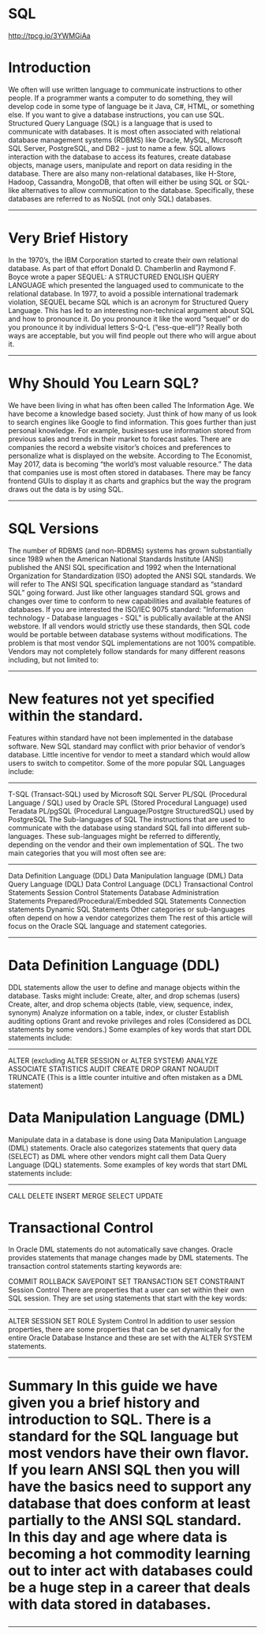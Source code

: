 # SQL


http://tpcg.io/3YWMGiAa

<h1>Introduction</h1>

We often will use written language to communicate instructions to other people. If a programmer wants a computer to do something, they will develop code in some type of language be it Java, C#, HTML, or something else. If you want to give a database instructions, you can use SQL. Structured Query Language (SQL) is a language that is used to communicate with databases. It is most often associated with relational database management systems (RDBMS) like Oracle, MySQL, Microsoft SQL Server, PostgreSQL, and DB2 - just to name a few. SQL allows interaction with the database to access its features, create database objects, manage users, manipulate and report on data residing in the database. There are also many non-relational databases, like H-Store, Hadoop, Cassandra, MongoDB, that often will either be using SQL or SQL-like alternatives to allow communication to the database. Specifically, these databases are referred to as NoSQL (not only SQL) databases.


<hr>
<h1> Very Brief History</h1>
In the 1970’s, the IBM Corporation started to create their own relational database. As part of that effort Donald D. Chamberlin and Raymond F. Boyce wrote a paper SEQUEL: A STRUCTURED ENGLISH QUERY LANGUAGE which presented the languaged used to communicate to the relational database. In 1977, to avoid a possible international trademark violation, SEQUEL became SQL which is an acronym for Structured Query Language. This has led to an interesting non-technical argument about SQL and how to pronounce it. Do you pronounce it like the word “sequel” or do you pronounce it by individual letters S-Q-L (“ess-que-ell”)? Really both ways are acceptable, but you will find people out there who will argue about it.
<hr>
<h1> Why Should You Learn SQL? </h1>
We have been living in what has often been called The Information Age. We have become a knowledge based society. Just think of how many of us look to search engines like Google to find information. This goes further than just personal knowledge. For example, businesses use information stored from previous sales and trends in their market to forecast sales. There are companies the record a website visitor’s choices and preferences to personalize what is displayed on the website. According to The Economist, May 2017, data is becoming “the world’s most valuable resource.” The data that companies use is most often stored in databases. There may be fancy frontend GUIs to display it as charts and graphics but the way the program draws out the data is by using SQL.
<hr>
<h1> SQL Versions </h1>
The number of RDBMS (and non-RDBMS) systems has grown substantially since 1989 when the American National Standards Institute (ANSI) published the ANSI SQL specification and 1992 when the International Organization for Standardization (ISO) adopted the ANSI SQL standards. We will refer to The ANSI SQL specification language standard as “standard SQL” going forward. Just like other languages standard SQL grows and changes over time to conform to new capabilities and available features of databases. If you are interested the ISO/IEC 9075 standard: "Information technology - Database languages - SQL" is publically available at the ANSI webstore. If all vendors would strictly use these standards, then SQL code would be portable between database systems without modifications. The problem is that most vendor SQL implementations are not 100% compatible. Vendors may not completely follow standards for many different reasons including, but not limited to:
<hr>
<h1> New features not yet specified within the standard. </h1>
Features within standard have not been implemented in the database software.
New SQL standard may conflict with prior behavior of vendor’s database.
Little incentive for vendor to meet a standard which would allow users to switch to competitor.
Some of the more popular SQL Languages include:
<hr>
T-SQL (Transact-SQL) used by Microsoft SQL Server
PL/SQL (Procedural Language / SQL) used by Oracle
SPL (Stored Procedural Language) used Teradata
PL/pgSQL (Procedural Language/Postgre StructuredSQL) used by PostgreSQL
The Sub-languages of SQL
The instructions that are used to communicate with the database using standard SQL fall into different sub-languages. These sub-languages might be referred to differently, depending on the vendor and their own implementation of SQL. The two main categories that you will most often see are:
<hr>
Data Definition Language (DDL)
Data Manipulation language (DML)
Data Query Language (DQL)
Data Control Language (DCL)
Transactional Control Statements
Session Control Statements
Database Administration Statements
Prepared/Procedural/Embedded SQL Statements
Connection statements
Dynamic SQL Statements
Other categories or sub-languages often depend on how a vendor categorizes them
The rest of this article will focus on the Oracle SQL language and statement categories.
<hr>
<h1>Data Definition Language (DDL) </h1>
DDL statements allow the user to define and manage objects within the database. Tasks might include:
Create, alter, and drop schemas (users)
Create, alter, and drop schema objects (table, view, sequence, index, synonym)
Analyze information on a table, index, or cluster
Establish auditing options
Grant and revoke privileges and roles (Considered as DCL statements by some vendors.)
Some examples of key words that start DDL statements include:
<hr>
ALTER (excluding ALTER SESSION or ALTER SYSTEM)
ANALYZE
ASSOCIATE STATISTICS
AUDIT
CREATE
DROP
GRANT
NOAUDIT
TRUNCATE (This is a little counter intuitive and often mistaken as a DML statement)
<h1>Data Manipulation Language (DML) </h1>
Manipulate data in a database is done using Data Manipulation Language (DML) statements. Oracle also categorizes statements that query data (SELECT) as DML where other vendors might call them Data Query Language (DQL) statements. Some examples of key words that start DML statements include:
<hr>
CALL
DELETE
INSERT
MERGE
SELECT
UPDATE
<h1> Transactional Control </h1>
In Oracle DML statements do not automatically save changes. Oracle provides statements that manage changes made by DML statements. The transaction control statements starting keywords are:

COMMIT
ROLLBACK
SAVEPOINT
SET TRANSACTION
SET CONSTRAINT
Session Control
There are properties that a user can set within their own SQL session. They are set using statements that start with the key words:
<hr>
ALTER SESSION
SET ROLE
System Control
In addition to user session properties, there are some properties that can be set dynamically for the entire Oracle Database Instance and these are set with the ALTER SYSTEM statements.
<hr>
<h1> Summary
In this guide we have given you a brief history and introduction to SQL. There is a standard for the SQL language but most vendors have their own flavor. If you learn ANSI SQL then you will have the basics need to support any database that does conform at least partially to the ANSI SQL standard. In this day and age where data is becoming a hot commodity learning out to inter act with databases could be a huge step in a career that deals with data stored in databases.

<hr>
